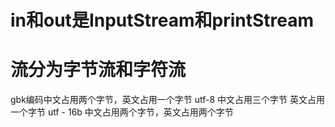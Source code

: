 # in和out是InputStream和printStream
# 流分为字节流和字符流
gbk编码中文占用两个字节，英文占用一个字节
utf-8 中文占用三个字节 英文占用一个字节
utf - 16b 中文占用两个字节，英文占用两个字节